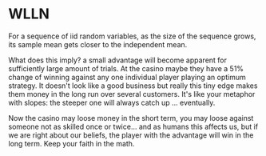 

# WLLN
  

For a sequence of iid random variables, as the size of the sequence grows, its sample mean gets closer to the independent mean. 

  

What does this imply? a small advantage will become apparent for sufficiently large amount of trials. At the casino maybe they have a 51\% change of winning against any one individual player playing an optimum strategy. It doesn't look like a good business but really this tiny edge makes them money in the long run over several customers. It's like your metaphor with slopes: the steeper one will always catch up ... eventually. 

  

Now the casino may loose money in the short term, you may loose against someone not as skilled once or twice... and as humans this affects us, but if we are right about our beliefs, the player with the advantage will win in the long term. Keep your faith in the math. 

  